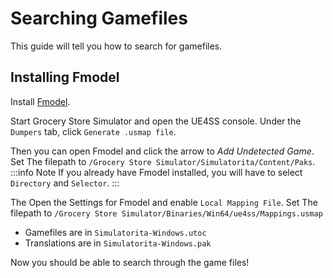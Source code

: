 # Searching Gamefiles
This guide will tell you how to search for gamefiles.
## Installing Fmodel

Install [Fmodel](https://fmodel.app/).

Start Grocery Store Simulator and open the UE4SS console.
Under the `Dumpers` tab, click `Generate .usmap file`.

Then you can open Fmodel and click the arrow to *Add Undetected Game*.
Set The filepath to `/Grocery Store Simulator/Simulatorita/Content/Paks`.
:::info Note
If you already have Fmodel installed, you will have to select `Directory` and `Selector`.
:::

The Open the Settings for Fmodel and enable `Local Mapping File`.
Set The filepath to `/Grocery Store Simulator/Binaries/Win64/ue4ss/Mappings.usmap`

- Gamefiles are in `Simulatorita-Windows.utoc`
- Translations are in `Simulatorita-Windows.pak`

Now you should be able to search through the game files!